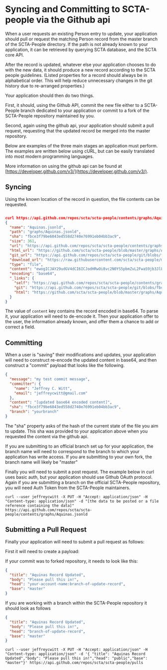 # Syncing and Committing to SCTA-people via the Github api

When a user requests an existing Person entry to update, your application should pull or request the matching Person record from the master branch of the SCTA-People directory. If the path is not already known to your application, it can be retrieved by querying SCTA database, and the SCTA core API.

After the record is updated, whatever else your application chooses to do with the new data, it should produce a new record according to the SCTA people guidelines. (Listed properties for a record should always be in alphabetical order. This will help reduce unnecessary changes in the git history due to re-arranged properties.)

Your application should then do two things.

First, it should, using the Github API, commit the new file either to a SCTA-People branch dedicated to your application or commit to a fork of the SCTA-People repository maintained by you.

Second, again using the github api, your application should submit a pull request, requesting that the updated record be merged into the master repository.

Below are examples of the three main stages an application must perform. The examples are written below using cURL, but can be easily translated into most modern programming languages.

More information on using the github api can be found at [https://developer.github.com/v3/](https://developer.github.com/v3/).

## Syncing

Using the known location of the record in question, the file contents can be requested.

```json

curl https://api.github.com/repos/scta/scta-people/contents/graphs/Aquinas.jsonld
{
  "name": "Aquinas.jsonld",
  "path": "graphs/Aquinas.jsonld",
  "sha": "fbce3f79be6043ed558d2740e76991eb04bb3ac9",
  "size": 361,
  "url": "https://api.github.com/repos/scta/scta-people/contents/graphs/Aquinas.jsonld?ref=master",
  "html_url": "https://github.com/scta/scta-people/blob/master/graphs/Aquinas.jsonld",
  "git_url": "https://api.github.com/repos/scta/scta-people/git/blobs/fbce3f79be6043ed558d2740e76991eb04bb3ac9",
  "download_url": "https://raw.githubusercontent.com/scta/scta-people/master/graphs/Aquinas.jsonld",
  "type": "file",
  "content": "ewogICJAY29udGV4dCI6ICJodHRwOi8vc2N0YS5pbmZvL2FwaS9jb3JlLzEu\nMC9wZW9wbGUvY29udGV4dC5qc29uIiwKICAiQGlkIjogImh0dHA6Ly9zY3Rh\nLmluZm8vcmVzb3VyY2UvQXF1aW5hcyIsCiAgIkB0eXBlIjogImh0dHA6Ly9z\nY3RhLmluZm8vcmVzb3VyY2UvcGVyc29uIiwKICAiZGM6dGl0bGUiOiAiVGhv\nbWFzIEFxdWluYXMiLAogICJzY3RhcDpwZXJzb25UeXBlIjogImh0dHA6Ly9z\nY3RhLmluZm8vcmVzb3VyY2Uvc2Nob2xhc3RpYyIsCiAgInNjdGFwOnNob3J0\nSWQiOiAiQXF1aW5hcyIsCiAgIm93bDpzYW1lQXMiOiBbCiAgICAiaHR0cDov\nL2RicGVkaWEub3JnL3Jlc291cmNlL1Rob21hc19BcXVpbmFzIgogIF0KICAK\nfQ==\n",
  "encoding": "base64",
  "_links": {
    "self": "https://api.github.com/repos/scta/scta-people/contents/graphs/Aquinas.jsonld?ref=master",
    "git": "https://api.github.com/repos/scta/scta-people/git/blobs/fbce3f79be6043ed558d2740e76991eb04bb3ac9",
    "html": "https://github.com/scta/scta-people/blob/master/graphs/Aquinas.jsonld"
  }
}
```

The value of `content` key contains the record encoded in base64. To parse it, your application will need to de-encode it. Then your application offer to the user, the information already known, and offer them a chance to add or correct a field.

## Committing

When a user is "saving" their modifications and updates, your application will need to construct re-encode the updated content in base64, and then construct a "commit" payload that looks like the following.

```json
{
  "message": "my test commit message",
  "committer": {
    "name": "Jeffrey C. Witt",
    "email": "jeffreycwitt@gmail.com"
  },
  "content": "[updated base64 encoded content]",
  "sha": "fbce3f79be6043ed558d2740e76991eb04bb3ac9",
  "branch": "yourbranch"
}
```

The "sha" property asks of the hash of the current state of the file you aim to update. This sha was provided to your application above when you requested the content via the github api.

If you are submitting to an official branch set up for your application, the branch name will need to correspond to the branch to which your application has write access. If you are submitting to your own fork, the branch name will likely be "master"

Finally you will need to submit a post request. The example below in curl uses basic auth, but your application should use Github OAuth protocol. Again if you are submitting a branch on the official SCTA-People repository, you will need Auth Token from the SCTA-People maintainers.

`curl --user jeffreycwitt -X PUT -H "Accept: application/json" -H "Content-type: application/json" -d "[the data to be posted or a file reference containing the data]" https://api.github.com/repos/scta/scta-people/contents/graphs/Aquinas.jsonld`

## Submitting a Pull Request

Finally your application will need to submit a pull request as follows:

First it will need to create a payload:

If your commit was to forked repository, it needs to look like this:
```json
{
  "title": "Aquinas Record Updated",
  "body": "Please pull this in!",
  "head": "your-account-name:branch-of-update-record",
  "base": "master"
}
```

If you are working with a branch within the SCTA-People repository it should look as follows

```json
{
  "title": "Aquinas Record Updated",
  "body": "Please pull this in!",
  "head": "branch-of-update-record",
  "base": "master"
}
```
`curl --user jeffreycwitt -X PUT -H "Accept: application/json" -H "Content-type: application/json" -d '{ "title": "Aquinas Record Updated","body": "Please pull this in!","head": "public","base": "master"}' https://api.github.com/repos/scta/scta-people/pulls`
